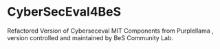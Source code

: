 # CyberSecEval4BeS

Refactored Version of Cyberseceval MIT Components from Purplellama , version controlled and maintained by BeS Community Lab.
